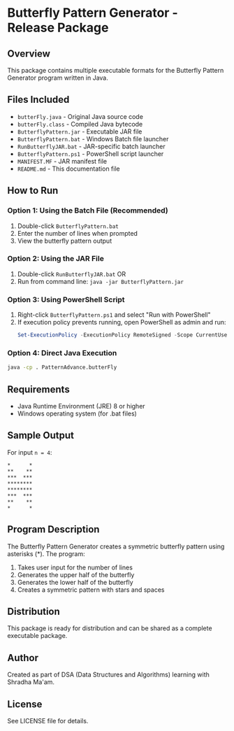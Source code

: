 # Butterfly Pattern Generator - Release Package

## Overview
This package contains multiple executable formats for the Butterfly Pattern Generator program written in Java.

## Files Included
- `butterFly.java` - Original Java source code
- `butterFly.class` - Compiled Java bytecode
- `ButterflyPattern.jar` - Executable JAR file
- `ButterflyPattern.bat` - Windows Batch file launcher
- `RunButterflyJAR.bat` - JAR-specific batch launcher
- `ButterflyPattern.ps1` - PowerShell script launcher
- `MANIFEST.MF` - JAR manifest file
- `README.md` - This documentation file

## How to Run

### Option 1: Using the Batch File (Recommended)
1. Double-click `ButterflyPattern.bat`
2. Enter the number of lines when prompted
3. View the butterfly pattern output

### Option 2: Using the JAR File
1. Double-click `RunButterflyJAR.bat` OR
2. Run from command line: `java -jar ButterflyPattern.jar`

### Option 3: Using PowerShell Script
1. Right-click `ButterflyPattern.ps1` and select "Run with PowerShell"
2. If execution policy prevents running, open PowerShell as admin and run:
   ```powershell
   Set-ExecutionPolicy -ExecutionPolicy RemoteSigned -Scope CurrentUser
   ```

### Option 4: Direct Java Execution
```bash
java -cp . PatternAdvance.butterFly
```

## Requirements
- Java Runtime Environment (JRE) 8 or higher
- Windows operating system (for .bat files)

## Sample Output
For input `n = 4`:
```
*      *
**    **
***  ***
********
********
***  ***
**    **
*      *
```

## Program Description
The Butterfly Pattern Generator creates a symmetric butterfly pattern using asterisks (*). The program:
1. Takes user input for the number of lines
2. Generates the upper half of the butterfly
3. Generates the lower half of the butterfly
4. Creates a symmetric pattern with stars and spaces

## Distribution
This package is ready for distribution and can be shared as a complete executable package.

## Author
Created as part of DSA (Data Structures and Algorithms) learning with Shradha Ma'am.

## License
See LICENSE file for details.
